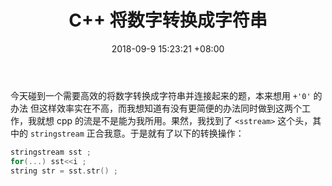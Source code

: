 ﻿---
title: C++ 将数字转换成字符串
date: 2018-09-9 15:23:21 +08:00
categories:
- Tip
tags:
- C++
- NOIp
- 随笔
- Code
---
今天碰到一个需要高效的将数字转换成字符串并连接起来的题，本来想用 `+'0'` 的办法 但这样效率实在不高，而我想知道有没有更简便的办法同时做到这两个工作，我就想 cpp 的流是不是能为我所用。果然，我找到了 `<sstream>` 这个头，其中的 `stringstream` 正合我意。于是就有了以下的转换操作：
```C++
stringstream sst ;
for(...) sst<<i ;
string str = sst.str() ;
```